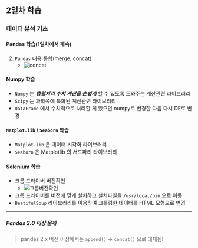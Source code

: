 ## 2일차 학습

### 데이터 분석 기초

#### Pandas 학습(1일차에서 계속)
2. `Pandas` 내용 통합(merge, concat)
   - ![concat]('https://github.com/LegdayDev/BigData-Analysis/blob/master/day02/images/ba002.png')
#### Numpy 학습
- `Numpy` 는 _**행렬처리 수치 계산을 손쉽게**_ 할 수 있도록 도와주는 계산관련 라이브러리
- `Scipy` 는 과학쪽에 특화된 계산관련 라이브러리
- `DataFrame` 에서 수치적으로 처리할 게 있으면 numpy로 변경한 다음 다시 DF로 변경
#### `Matplot.lib` / `Seaborn` 학습
- `Matplot.lib` 은 데이터 시각화 라이브러리 
- `Seaborn` 은 Matplotlib 의 서드파티 라이브러리

#### Selenium 학습
- 크롬 드라이버 버전확인
  - ![크롬버전확인]('https://github.com/LegdayDev/BigData-Analysis/blob/master/day02/images/ba003.png')
- 크롬 드라이버를 버전에 맞게 설치하고 설치파일을 `/usr/local/bin` 으로 이동
- `BeatifulSoup` 라이브러리를 이용하여 크롤링한 데이터를 HTML 모형으로 변경
---

##### Pandas 2.0 이상 문제

> pandas 2.x 버전 이상에서는 `append()` -> `concat()` 으로 대체됨!
